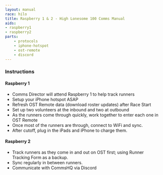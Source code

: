 ```yaml
---
layout: manual
race: hilo
title: Raspberry 1 & 2 - High Lonesome 100 Comms Manual
aids:
- raspberry1
- raspberry2
parts:
    - protocols
    - iphone-hotspot
    - ost-remote
    - discord
---
```


### Instructions

#### Raspberry 1

- Comms Director will attend Raspberry 1 to help track runners
- Setup your iPhone hotspot ASAP
- Refresh OST Remote data (download roster updates) after Race Start
- Set up two volunteers at the inbound and two at outbound
- As the runners come through quickly, work together to enter each one in OST Remote
- Once most of the runners are through, connect to WiFi and sync.
- After cutoff, plug in the iPads and iPhone to charge them.

#### Raspberry 2

- Track runners as they come in and out on OST first; using Runner Tracking Form as a backup.
- Sync regularly in between runners.
- Communicate with CommsHQ via Discord
